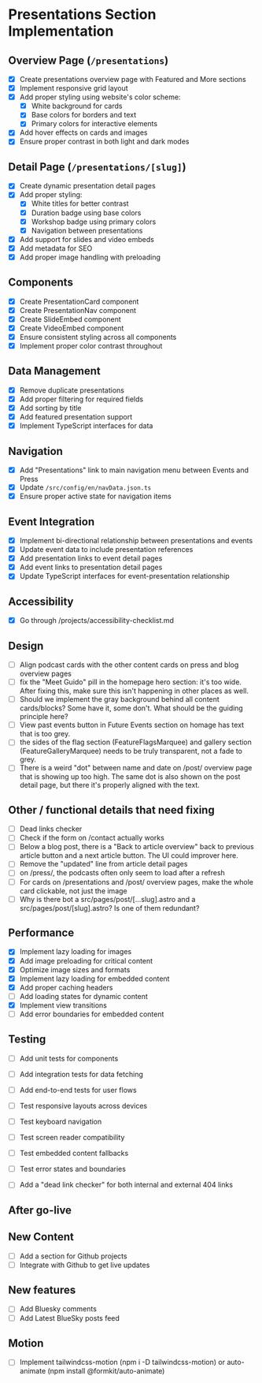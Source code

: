 # Presentations Section Implementation

## Overview Page (`/presentations`)
- [x] Create presentations overview page with Featured and More sections
- [x] Implement responsive grid layout
- [x] Add proper styling using website's color scheme:
  - [x] White background for cards
  - [x] Base colors for borders and text
  - [x] Primary colors for interactive elements
- [x] Add hover effects on cards and images
- [x] Ensure proper contrast in both light and dark modes

## Detail Page (`/presentations/[slug]`)
- [x] Create dynamic presentation detail pages
- [x] Add proper styling:
  - [x] White titles for better contrast
  - [x] Duration badge using base colors
  - [x] Workshop badge using primary colors
  - [x] Navigation between presentations
- [x] Add support for slides and video embeds
- [x] Add metadata for SEO
- [x] Add proper image handling with preloading

## Components
- [x] Create PresentationCard component
- [x] Create PresentationNav component
- [x] Create SlideEmbed component
- [x] Create VideoEmbed component
- [x] Ensure consistent styling across all components
- [x] Implement proper color contrast throughout

## Data Management
- [x] Remove duplicate presentations
- [x] Add proper filtering for required fields
- [x] Add sorting by title
- [x] Add featured presentation support
- [x] Implement TypeScript interfaces for data

## Navigation
- [x] Add "Presentations" link to main navigation menu between Events and Press
- [x] Update `/src/config/en/navData.json.ts`
- [x] Ensure proper active state for navigation items

## Event Integration
- [x] Implement bi-directional relationship between presentations and events
- [x] Update event data to include presentation references
- [x] Add presentation links to event detail pages
- [x] Add event links to presentation detail pages
- [x] Update TypeScript interfaces for event-presentation relationship

## Accessibility
- [x] Go through /projects/accessibility-checklist.md

## Design
- [ ] Align podcast cards with the other content cards on press and blog overview pages
- [ ] fix the "Meet Guido" pill in the homepage hero section: it's too wide. After fixing this, make sure this isn't happening in other places as well.
- [ ] Should we implement the gray background behind all content cards/blocks? Some have it, some don't. What should be the guiding principle here?
- [ ] View past events button in Future Events section on homage has text that is too grey.
- [ ] the sides of the flag section (FeatureFlagsMarquee) and gallery section (FeatureGalleryMarquee) needs to be truly transparent, not a fade to grey.
- [ ] There is a weird "dot" between name and date on /post/ overview page that is showing up too high. The same dot is also shown on the post detail page, but there it's properly aligned with the text.

## Other / functional details that need fixing
- [ ] Dead links checker
- [ ] Check if the form on /contact actually works
- [ ] Below a blog post, there is a "Back to article overview" back to previous article button and a next article button. The UI could improver here.
- [ ] Remove the "updated" line from article detail pages
- [ ] on /press/, the podcasts often only seem to load after a refresh
- [ ] For cards on /presentations and /post/ overview pages, make the whole card clickable, not just the image
- [ ] Why is there bot a src/pages/post/[...slug].astro and a src/pages/post/[slug].astro? Is one of them redundant?

## Performance
- [x] Implement lazy loading for images
- [x] Add image preloading for critical content
- [x] Optimize image sizes and formats
- [x] Implement lazy loading for embedded content
- [x] Add proper caching headers
- [ ] Add loading states for dynamic content
- [x] Implement view transitions
- [ ] Add error boundaries for embedded content

## Testing
- [ ] Add unit tests for components
- [ ] Add integration tests for data fetching
- [ ] Add end-to-end tests for user flows
- [ ] Test responsive layouts across devices
- [ ] Test keyboard navigation
- [ ] Test screen reader compatibility
- [ ] Test embedded content fallbacks
- [ ] Test error states and boundaries
- [ ] Add a "dead link checker" for both internal and external 404 links



## After go-live

## New Content
- [ ] Add a section for Github projects
- [ ] Integrate with Github to get live updates

## New features
- [ ] Add Bluesky comments
- [ ] Add Latest BlueSky posts feed

## Motion
- [ ] Implement tailwindcss-motion (npm i -D tailwindcss-motion) or auto-animate (npm install @formkit/auto-animate)